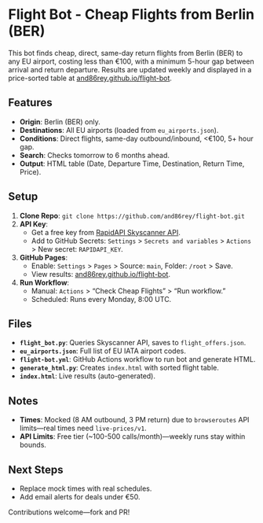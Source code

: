# Flight Bot - Cheap Flights from Berlin (BER)

This bot finds cheap, direct, same-day return flights from Berlin (BER) to any EU airport, costing less than €100, with a minimum 5-hour gap between arrival and return departure. Results are updated weekly and displayed in a price-sorted table at [and86rey.github.io/flight-bot](https://and86rey.github.io/flight-bot).

## Features
- **Origin**: Berlin (BER) only.
- **Destinations**: All EU airports (loaded from `eu_airports.json`).
- **Conditions**: Direct flights, same-day outbound/inbound, <€100, 5+ hour gap.
- **Search**: Checks tomorrow to 6 months ahead.
- **Output**: HTML table (Date, Departure Time, Destination, Return Time, Price).

## Setup
1. **Clone Repo**: `git clone https://github.com/and86rey/flight-bot.git`
2. **API Key**: 
   - Get a free key from [RapidAPI Skyscanner API](https://rapidapi.com/skyscanner/api/skyscanner-flight-search).
   - Add to GitHub Secrets: `Settings` > `Secrets and variables` > `Actions` > New secret: `RAPIDAPI_KEY`.
3. **GitHub Pages**:
   - Enable: `Settings` > `Pages` > Source: `main`, Folder: `/root` > Save.
   - View results: [and86rey.github.io/flight-bot](https://and86rey.github.io/flight-bot).
4. **Run Workflow**: 
   - Manual: `Actions` > “Check Cheap Flights” > “Run workflow.”
   - Scheduled: Runs every Monday, 8:00 UTC.

## Files
- **`flight_bot.py`**: Queries Skyscanner API, saves to `flight_offers.json`.
- **`eu_airports.json`**: Full list of EU IATA airport codes.
- **`flight-bot.yml`**: GitHub Actions workflow to run bot and generate HTML.
- **`generate_html.py`**: Creates `index.html` with sorted flight table.
- **`index.html`**: Live results (auto-generated).

## Notes
- **Times**: Mocked (8 AM outbound, 3 PM return) due to `browseroutes` API limits—real times need `live-prices/v1`.
- **API Limits**: Free tier (~100-500 calls/month)—weekly runs stay within bounds.

## Next Steps
- Replace mock times with real schedules.
- Add email alerts for deals under €50.

Contributions welcome—fork and PR!
